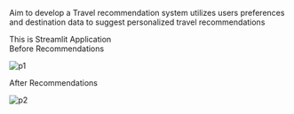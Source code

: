 Aim to develop a Travel recommendation system utilizes users preferences and destination data to suggest personalized travel recommendations

This is Streamlit Application<br>
Before Recommendations<br>

![p1](https://github.com/jaswanthlucky/Travel_systems/assets/164721107/d230d435-7c8c-4227-950f-d9ed898d334b)

After Recommendations


![p2](https://github.com/jaswanthlucky/Travel_systems/assets/164721107/a446f597-c365-41de-a81c-b411a27b65eb)
